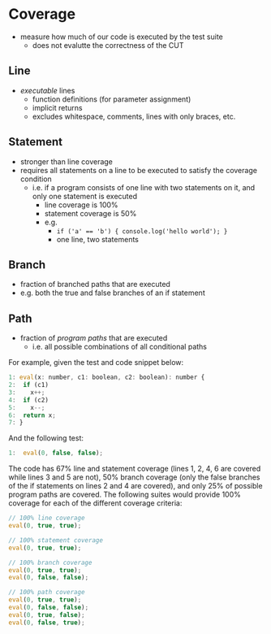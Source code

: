 # Coverage
- measure how much of our code is executed by the test suite
	- does not evalutte the correctness of the CUT
## Line
- *executable* lines
	- function definitions (for parameter assignment)
	- implicit returns
	- excludes whitespace, comments, lines with only braces, etc.
## Statement
- stronger than line coverage
- requires all statements on a line to be executed to satisfy the coverage condition
	- i.e. if a program consists of one line with two statements on it, and only one statement is executed
		- line coverage is 100%
		- statement coverage is 50%
		- e.g.
			- `if ('a' == 'b') { console.log('hello world'); }`
			- one line, two statements
## Branch
- fraction of branched paths that are executed
- e.g. both the true and false branches of an if statement
## Path
- fraction of *program paths* that are executed
	- i.e. all possible combinations of all conditional paths

For example, given the test and code snippet below:
```js
1: eval(x: number, c1: boolean, c2: boolean): number {
2:  if (c1)
3:    x++;
4:  if (c2) 
5:    x--;
6:  return x;
7: }
```
And the following test:
```js
1:	eval(0, false, false);
```
The code has 67% line and statement coverage (lines 1, 2, 4, 6 are covered while lines 3 and 5 are not), 50% branch coverage (only the false branches of the if statements on lines 2 and 4 are covered), and only 25% of possible program paths are covered. The following suites would provide 100% coverage for each of the different coverage criteria:
```js
// 100% line coverage
eval(0, true, true);

// 100% statement coverage
eval(0, true, true);

// 100% branch coverage
eval(0, true, true);
eval(0, false, false);

// 100% path coverage
eval(0, true, true);
eval(0, false, false);
eval(0, true, false);
eval(0, false, true);
```
